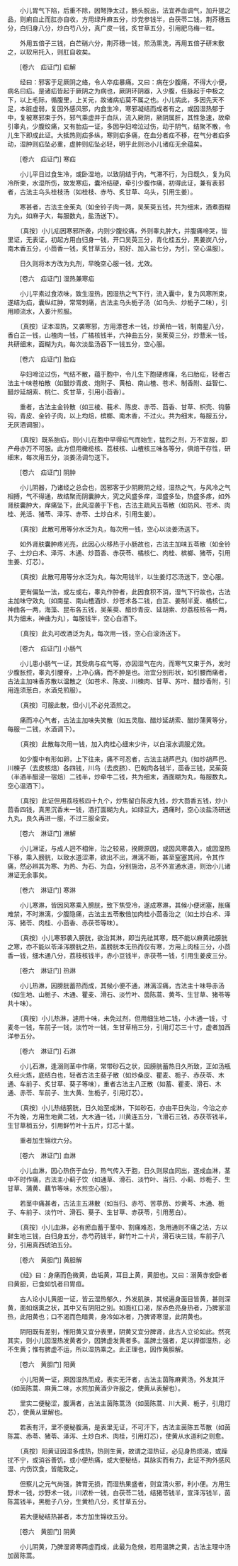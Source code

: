 <!-- { "loadSidebar": true } -->
　　小儿胃气下陷，后重不除，因弩挣太过，肠头脱出，法宜养血调气，加升提之品，则痢自止而肛亦自收，方用绿升麻五分，炒党参钱半，白茯苓二钱，荆芥穗五分，白归身八分，炒白芍八分，真广皮一钱，炙甘草五分，引用肥乌梅一粒。

　　外用五倍子三钱，白芒硝六分，荆芥穗一钱，煎汤熏洗，再用五倍子研末敷之，以软帛托入，则肛自收矣。

　　[卷六　疝证门] 疝解 

　　经曰：邪客于足厥阴之络，令人卒疝暴痛。又曰：病在少腹痛，不得大小便，病名曰疝。是诸疝皆起于厥阴之为病也，厥阴环阴器，入少腹，任脉起于中极之下，以上毛际，循腹里，上关元，故诸病疝莫不属之也。小儿病此，多因先天不足，本脏虚弱，复因外感风邪，内食生冷，寒邪凝结而成者有之，或因湿热郁于中，复被寒邪束于外，邪气乘虚并于血队，流入厥阴，厥阴属肝，其性急速，故牵引睾丸，少腹绞痛，又有胎疝一证，多因孕妇啼泣过伤，动于阴气，结聚不散，令儿生下即成此证。大抵热则疝多纵，寒则疝多痛，在血分者疝不移，在气分者疝多动，湿肿则疝坠必重，虚肿则疝坠必轻，明乎此则治小儿诸疝无余蕴矣。

　　[卷六　疝证门] 寒疝 

　　小儿平日过食生冷，或卧湿地，以致阴结于内，气滞不行，为日既久，复为风冷所束，水湿所伤，故发寒疝，囊冷结硬，牵引少腹作痛，初得此证，兼有表邪者，古法主乌头桂枝汤（如桂枝、赤芍、炙甘草、乌头，引用生姜）。

　　寒甚者，古法主金茱丸（如金铃子肉一两，吴茱萸五钱，共为细末，酒煮面糊为丸，如麻子大，每服数丸，盐汤送下）。

　　〔真按〕小儿疝因寒邪所袭，内则少腹绞痛，外则睾丸肿大，并腹痛啼哭，皆里证，无表证，初起方用白归身一钱，开口吴萸三分，青化桂五分，黑姜炭八分，南木香五分，小茴香一钱，炙甘草五分，煎好、加入盐七分，为引，空心温服）。

　　日久则将本方改为丸剂，早晚空心服一钱，尤效。

　　[卷六　疝证门] 湿热兼寒疝 

　　小儿平素过食浓味，致生湿热，因湿热之气下行，流入囊中，复为风寒所束，遂结为疝，囊纵红肿，常常刺痛，古法主乌头栀子汤（如乌头、炒栀子二味），引用顺流水，入姜汁煎服。

　　〔真按〕证本湿热，又袭寒邪，方用漂苍术一钱，炒黄柏一钱，制南星八分，香白芷一钱，山楂肉一钱，广橘核钱半，六神曲五分，吴茱萸三分，炒薏米一钱，共研细末，面糊为丸，每次淡盐汤吞下一钱五分，空心服。

　　[卷六　疝证门] 胎疝 

　　孕妇啼泣过伤，气结不散，蕴于胞中，令儿生下胞硬疼痛，名曰胎疝，轻者古法主十味苍柏散（如醋炒青皮、炮附子、黄柏、南山楂、苍术、制香附、益智仁、醋炒延胡索、桃仁、炙甘草，引用小茴香）。

　　重者，古法主金铃散（如三棱、莪术、陈皮、赤苓、茴香、甘草、枳壳、钩藤钩，青皮、金铃子肉，以上均焙，槟榔、南木香，不过火。共为细末，每服五分，无灰酒调服）。

　　〔真按〕既系胎疝，则小儿在胞中早得疝气而始生，猛烈之剂，万不宜服，即产母亦万不可服。此方但用橄榄核、荔枝核、山楂核三味各等分，俱焙干存性，研细末，每次用五分，淡姜汤调匀送下。

　　[卷六　疝证门] 阴肿 

　　小儿阴器，乃诸经之总会也，因邪客于少阴厥阴之经，湿热之气，与风冷之气相搏，气不得通，故结聚而阴囊肿大，究之风盛多痒，湿盛多坠，热盛多疼，如外肾肤囊肿大，痒痛坠下，此风湿袭于下也，古法主疏风五苓散（如防风、苍术、肉桂、羌活、猪苓、泽泻、赤苓、土炒白术，引用生姜）。

　　〔真按〕此散可用等分水泛为丸，每次用一钱，空心以淡姜汤送下。

　　如外肾肤囊肿疼光亮，此因心火移热于小肠故也，古法主加味五苓散（如金铃子、土炒白术、泽泻、木通、炒茴香、赤茯苓、橘核仁、肉桂、槟榔、猪苓，引用生姜、灯芯）。

　　〔真按〕此散可用等分水泛为丸，每次用钱半，以生姜灯芯汤送下，空心服。

　　更有偏坠一法，或左或右，睾丸作肿者，此因食积不消，湿气下行故也，古法主加味守效丸（如南星、南山楂酒炒、炒苍术各二钱，白芷、姜制半夏、橘核仁，神曲各一两，海藻、昆布各五钱，吴茱萸、醋炒青皮、延胡索、炒荔枝核各一两，共为细末，神曲为丸），每服钱半，空心白酒下。

　　〔真按〕此丸可改酒泛为丸，每次用一钱，空心白滚汤送下。

　　[卷六　疝证门] 小肠气 

　　小儿患小肠气一证，其受病与疝气等，亦因湿气在内，而寒气又束于外，发时少腹胀控，睾丸引腰脊，上冲心痛，而不肿是也。治宜分别形状，如引腰而痛者，古法主加味香苏散以温散之（如苍术、陈皮、川楝肉、甘草、苏叶、醋炒香附，引用连须葱白，水酒兑煎服）。

　　〔真按〕可服此散，但小儿不必兑酒煎之。

　　痛而冲心气者，古法主加味失笑散（如五灵脂、醋炒延胡索、醋炒蒲黄等分，每服一二钱，水酒调下）。

　　〔真按〕此散每次用一钱，加入肉桂心细末少许，以白滚水调服尤效。

　　如少腹中有形如卵，上下往来，痛不可忍者，古法主胡芦巴丸〔如炒胡芦巴、川楝子（去皮核焙）各四钱，川乌（去皮脐）、巴戟肉各钱半，茴香三钱，吴茱萸（半酒半醋浸一宿焙）二钱半，炒牵牛二钱，共为细末，酒面糊为丸，每服数丸，空心温酒下〕。

　　〔真按〕此证但用荔枝核四十九个，炒焦留白陈皮九钱，炒大茴香五钱，炒小茴香四钱，真黑沉香末一钱，酒打面糊为丸，如绿豆大，遇痛时，空心淡盐汤研送九丸，良久再进一服，不过三服全安。

　　[卷六　淋证门] 淋解 

　　小儿淋证，与成人迥不相侔，治之较易，揆厥原因，或因风寒袭入，或因湿热下移，乘入膀胱，以致水道涩滞，欲出不出，淋漓不断，甚至窒塞其间，令其作痛，然必辨其为寒、为热、为石、为血，分别施治，总不外宣通水道，则治小儿诸淋证无余事矣。

　　[卷六　淋证门] 寒淋 

　　小儿寒淋，皆因风寒乘入膀胱，致下焦受冷，遂成寒淋，其候小便闭塞，胀痛难禁，不时淋漓，少腹隐痛，古法主五苓散倍加肉桂小茴香治之（如土炒白术、泽泻、猪苓、肉桂、小茴香、赤茯苓等味）。

　　〔真按〕小儿寒邪袭入膀胱，欲治其淋，即当先祛其寒，既不能以麻黄祛膀胱之寒，亦不能以苓泽泻膀胱之热，盖膀胱本无热而仅有寒，方用上肉桂三分，小茴香一钱，细木通八分，荔枝核钱半，赤小豆钱半，赤茯苓一钱，引用生姜皮三分。

　　[卷六　淋证门] 热淋 

　　小儿热淋，因膀胱蓄热而成，其候小便不通，淋漓涩痛，古法主十味导赤汤（如生地、山栀子、木通、瞿麦、滑石、淡竹叶、茵陈蒿、黄芩、生甘草、猪苓等共十味）。

　　〔真按〕小儿热淋，遽用十味，未免过剂，但用细生地二钱，小木通一钱，寸麦冬一钱，车前子一钱，淡竹叶一钱，生甘草梢三分，引用灯芯三十寸，虚者加西洋参五分。

　　[卷六　淋证门] 石淋 

　　小儿石淋，逢溺则茎中作痛，常带砂石之状，因膀胱蓄热日久所致，正如汤瓶久经火炼，底结白也，轻者古法主葵子散（如炒桑皮、瞿麦、栀子、赤茯苓、木通、车前子、炙甘草、葵子等味），重者古法主八正散（如蓄、瞿麦、滑石、木通、赤苓、车前子、生大黄、生栀子，引用灯芯）。

　　〔真按〕小儿热结膀胱，日久始至成淋，下如砂石，亦由平日失治，今治之亦不为晚，方用生地黄二钱，大木通一钱，川黄连五分，飞滑石三钱，赤茯苓钱半，生甘草梢五分，引用鲜竹叶十五片，灯芯十茎。

　　重者加生锦纹六分。

　　[卷六　淋证门] 血淋 

　　小儿血淋，因心热伤于血分，热气传入于胞，日久则尿血同出，遂成血淋，茎中不时作痛，古法主小蓟子饮（如通草、滑石、淡竹叶、当归、小蓟、炒栀子、生甘草、蒲黄、藕节等味，水煎空心服）。

　　若茎中痛甚者，古法主五淋散（如当归、赤芍、苦葶苈、炒黄芩、木通、栀子、车前子、淡竹叶、滑石、葵子、生甘草、赤茯苓，引用葱白）。

　　〔真按〕小儿血淋，必有瘀血蓄于茎中、割痛难忍，急用通则不痛之法，方以鲜生地三钱，白归身五分，赤芍药钱半，鲜竹叶二十片，滑石块三钱，车前子八分，引用真西琥珀五分。

　　[卷六　黄胆门] 黄胆解 

　　《经》曰：身痛而色微黄，齿垢黄，耳目上黄，黄胆也。又曰：溺黄赤安卧者曰黄胆，已食如饥者曰胃疸。

　　古人论小儿黄胆一证，皆云湿热郁久，外发肌肤，其候遍身面目皆黄，甚则深黄，面如烟熏之状，其中又有阴阳之别。如面红口渴，尿赤色亮身热者，乃脾家湿热，此阳黄也；口不渴而色暗黄，身冷如冰者，乃脾肾寒湿，此阴黄也。

　　阴阳既有差别，惟阳黄又宜分表里，阴黄又宜分脾肾，此古人立论如此。然究其实，则小儿因湿热发黄者少，因脾虚发黄者多。盖脾土强者，足以捍御湿热，必不生黄；惟有脾虚不运，所以湿热乘之。此正理也，因作黄胆解。

　　[卷六　黄胆门] 阳黄 

　　小儿阳黄一证，原因湿热而成，表实无汗者，古法主茵陈麻黄汤，外发其汗（如茵陈蒿、麻黄二味，水煎加黄酒少许服之，使黄从表解也）。

　　里实二便秘涩，腹满者，古法主茵陈蒿汤（如茵陈蒿、川大黄、栀子，引用灯芯），使黄从里解也。

　　若表有汗，里不便秘腹满，是表里无证，不可汗下，古法主茵陈五苓散（如茵陈蒿、赤苓、猪苓、泽泻、土炒白术、肉桂，引用灯芯），使黄从水道利之则愈。

　　〔真按〕阳黄证因湿多成热，热则生黄，故谓之湿热证，必见身热烦渴，或躁扰不宁，或消谷善饥，或小便热痛，或大便秘结，其脉实而有力，此证不拘外感风湿、内伤饮食，皆能致之。

　　但察儿之元气尚强，脾胃无损，而湿热果盛者，则宜清火邪，利小便。方用生野术一钱，炒野术一钱，川浓朴一钱，白茯苓二钱，结猪苓钱半，宣泽泻钱半，茵陈蒿钱半，黑栀子八分，生黄柏八分，炙甘草五分。

　　若大便秘结热甚者，本方加生锦纹五分。

　　[卷六　黄胆门] 阴黄 

　　小儿阴黄，乃脾湿肾寒两虚而成，此最为危候，若用温脾之黄，古法主理中汤加茵陈蒿。

